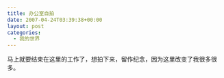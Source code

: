 ```yaml
---
title: 办公室自拍
date: 2007-04-24T03:39:38+00:00
layout: post
categories:
  - 我的世界
---
```


马上就要结束在这里的工作了，想拍下来，留作纪念，因为这里改变了我很多很多。